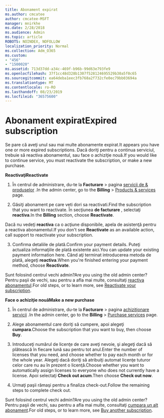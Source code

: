 ```yaml
---
title: Abonament expirat
ms.author: cmcatee
author: cmcatee-MSFT
manager: mnirkhe
ms.date: 2/28/2018
ms.audience: Admin
ms.topic: article
ROBOTS: NOINDEX, NOFOLLOW
localization_priority: Normal
ms.collection: Adm_O365
ms.custom:
- "456"
- "1500020"
ms.assetid: 713d37dd-a34c-469f-b96b-99d63e793fe9
ms.openlocfilehash: 37f1cc48d328b1307f528124695529b30a5f0c65
ms.sourcegitcommit: ea64deba1eec3fb768a2f732cfe0ec79bb03694a
ms.translationtype: MT
ms.contentlocale: ro-RO
ms.lasthandoff: 08/23/2019
ms.locfileid: "36575600"
---
```

# <a name="expired-subscription"></a><span data-ttu-id="2c823-102">Abonament expirat</span><span class="sxs-lookup"><span data-stu-id="2c823-102">Expired subscription</span></span>

<span data-ttu-id="2c823-103">Se pare că aveţi unul sau mai multe abonamente expirat.</span><span class="sxs-lookup"><span data-stu-id="2c823-103">It appears you have one or more expired subscriptions.</span></span> <span data-ttu-id="2c823-104">Dacă doriţi pentru a continua serviciul, trebuie să reactiva abonamentul, sau face o achiziţie nouă.</span><span class="sxs-lookup"><span data-stu-id="2c823-104">If you would like to continue service, you must reactivate the subscription, or make a new purchase.</span></span>
  
<span data-ttu-id="2c823-105">**Reactivaţi**</span><span class="sxs-lookup"><span data-stu-id="2c823-105">**Reactivate**</span></span>
  
1. <span data-ttu-id="2c823-106">În centrul de administrare, du-te la **Facturare** \> pagina [servicii de & produselor](https://go.microsoft.com/fwlink/p/?linkid=842054) .</span><span class="sxs-lookup"><span data-stu-id="2c823-106">In the admin center, go to the **Billing** \> [Products & services](https://go.microsoft.com/fwlink/p/?linkid=842054) page.</span></span>

2. <span data-ttu-id="2c823-107">Găsiţi abonament pe care veti dori sa reactivati.</span><span class="sxs-lookup"><span data-stu-id="2c823-107">Find the subscription that you want to reactivate.</span></span> <span data-ttu-id="2c823-108">În secţiunea **de facturare** , selectaţi **reactiva**.</span><span class="sxs-lookup"><span data-stu-id="2c823-108">In the **Billing** section, choose **Reactivate**.</span></span>

<span data-ttu-id="2c823-109">Dacă nu vedeţi **reactiva** ca o acţiune disponibile, apela de asistenţă pentru a reactiva abonamentul.</span><span class="sxs-lookup"><span data-stu-id="2c823-109">If you don't see **Reactivate** as an available action, call support to reactivate your subscription.</span></span>

3. <span data-ttu-id="2c823-110">Confirma detaliile de plată.</span><span class="sxs-lookup"><span data-stu-id="2c823-110">Confirm your payment details.</span></span> <span data-ttu-id="2c823-111">Puteţi actualiza informaţiile de plată existente aici.</span><span class="sxs-lookup"><span data-stu-id="2c823-111">You can update your existing payment information here.</span></span> <span data-ttu-id="2c823-112">Când aţi terminat introducerea metoda de plată, alegeţi **reactiva**.</span><span class="sxs-lookup"><span data-stu-id="2c823-112">When you're finished entering your payment method, choose **Reactivate**.</span></span>

<span data-ttu-id="2c823-113">Sunt folosind centrul vechi admin?</span><span class="sxs-lookup"><span data-stu-id="2c823-113">Are you using the old admin center?</span></span> <span data-ttu-id="2c823-114">Pentru paşii de vechi, sau pentru a afla mai multe, consultaţi [reactiva abonamentul](https://docs.microsoft.com/office365/admin/subscriptions-and-billing/reactivate-your-subscription).</span><span class="sxs-lookup"><span data-stu-id="2c823-114">For old steps, or to learn more, see [Reactivate your subscription](https://docs.microsoft.com/office365/admin/subscriptions-and-billing/reactivate-your-subscription).</span></span>

<span data-ttu-id="2c823-115">**Face o achiziţie nouă**</span><span class="sxs-lookup"><span data-stu-id="2c823-115">**Make a new purchase**</span></span>
  
1. <span data-ttu-id="2c823-116">În centrul de administrare, du-te la **Facturare** \> pagina [achiziţionare servicii](https://go.microsoft.com/fwlink/p/?linkid=868433) .</span><span class="sxs-lookup"><span data-stu-id="2c823-116">In the admin center, go to the **Billing** \> [Purchase services](https://go.microsoft.com/fwlink/p/?linkid=868433) page.</span></span>

2. <span data-ttu-id="2c823-117">Alege abonamentul care doriţi să cumpere, apoi alegeţi **cumpara**.</span><span class="sxs-lookup"><span data-stu-id="2c823-117">Choose the subscription that you want to buy, then choose **Buy**.</span></span>

3. <span data-ttu-id="2c823-118">Introduceţi numărul de licenţe de care aveţi nevoie, şi alegeţi dacă să plătească în fiecare lună sau pentru tot anul.</span><span class="sxs-lookup"><span data-stu-id="2c823-118">Enter the number of licenses that you need, and choose whether to pay each month or for the whole year.</span></span> <span data-ttu-id="2c823-119">Alegeţi dacă doriţi să atribuiţi automat licenţe tuturor celor care nu au în prezent o licenţă.</span><span class="sxs-lookup"><span data-stu-id="2c823-119">Choose whether you want to automatically assign licenses to everyone who does not currently have a license.</span></span> <span data-ttu-id="2c823-120">Apoi selectaţi **Check out acum**.</span><span class="sxs-lookup"><span data-stu-id="2c823-120">Then choose **Check out now**.</span></span>

4. <span data-ttu-id="2c823-121">Urmaţi paşii rămaşi pentru a finaliza check-out.</span><span class="sxs-lookup"><span data-stu-id="2c823-121">Follow the remaining steps to complete check out.</span></span>

<span data-ttu-id="2c823-122">Sunt folosind centrul vechi admin?</span><span class="sxs-lookup"><span data-stu-id="2c823-122">Are you using the old admin center?</span></span> <span data-ttu-id="2c823-123">Pentru paşii de vechi, sau pentru a afla mai multe, consultaţi [cumpara un alt abonament](https://docs.microsoft.com/office365/admin/subscriptions-and-billing/buy-another-subscription).</span><span class="sxs-lookup"><span data-stu-id="2c823-123">For old steps, or to learn more, see [Buy another subscription](https://docs.microsoft.com/office365/admin/subscriptions-and-billing/buy-another-subscription).</span></span>
